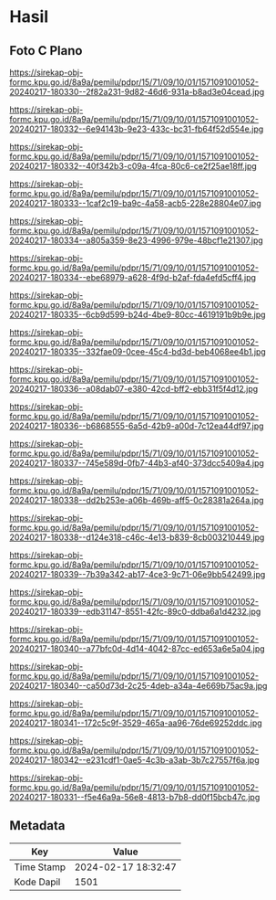 # Hasil

## Foto C Plano

https://sirekap-obj-formc.kpu.go.id/8a9a/pemilu/pdpr/15/71/09/10/01/1571091001052-20240217-180330--2f82a231-9d82-46d6-931a-b8ad3e04cead.jpg

https://sirekap-obj-formc.kpu.go.id/8a9a/pemilu/pdpr/15/71/09/10/01/1571091001052-20240217-180332--6e94143b-9e23-433c-bc31-fb64f52d554e.jpg

https://sirekap-obj-formc.kpu.go.id/8a9a/pemilu/pdpr/15/71/09/10/01/1571091001052-20240217-180332--40f342b3-c09a-4fca-80c6-ce2f25ae18ff.jpg

https://sirekap-obj-formc.kpu.go.id/8a9a/pemilu/pdpr/15/71/09/10/01/1571091001052-20240217-180333--1caf2c19-ba9c-4a58-acb5-228e28804e07.jpg

https://sirekap-obj-formc.kpu.go.id/8a9a/pemilu/pdpr/15/71/09/10/01/1571091001052-20240217-180334--a805a359-8e23-4996-979e-48bcf1e21307.jpg

https://sirekap-obj-formc.kpu.go.id/8a9a/pemilu/pdpr/15/71/09/10/01/1571091001052-20240217-180334--ebe68979-a628-4f9d-b2af-fda4efd5cff4.jpg

https://sirekap-obj-formc.kpu.go.id/8a9a/pemilu/pdpr/15/71/09/10/01/1571091001052-20240217-180335--6cb9d599-b24d-4be9-80cc-4619191b9b9e.jpg

https://sirekap-obj-formc.kpu.go.id/8a9a/pemilu/pdpr/15/71/09/10/01/1571091001052-20240217-180335--332fae09-0cee-45c4-bd3d-beb4068ee4b1.jpg

https://sirekap-obj-formc.kpu.go.id/8a9a/pemilu/pdpr/15/71/09/10/01/1571091001052-20240217-180336--a08dab07-e380-42cd-bff2-ebb31f5f4d12.jpg

https://sirekap-obj-formc.kpu.go.id/8a9a/pemilu/pdpr/15/71/09/10/01/1571091001052-20240217-180336--b6868555-6a5d-42b9-a00d-7c12ea44df97.jpg

https://sirekap-obj-formc.kpu.go.id/8a9a/pemilu/pdpr/15/71/09/10/01/1571091001052-20240217-180337--745e589d-0fb7-44b3-af40-373dcc5409a4.jpg

https://sirekap-obj-formc.kpu.go.id/8a9a/pemilu/pdpr/15/71/09/10/01/1571091001052-20240217-180338--dd2b253e-a06b-469b-aff5-0c28381a264a.jpg

https://sirekap-obj-formc.kpu.go.id/8a9a/pemilu/pdpr/15/71/09/10/01/1571091001052-20240217-180338--d124e318-c46c-4e13-b839-8cb003210449.jpg

https://sirekap-obj-formc.kpu.go.id/8a9a/pemilu/pdpr/15/71/09/10/01/1571091001052-20240217-180339--7b39a342-ab17-4ce3-9c71-06e9bb542499.jpg

https://sirekap-obj-formc.kpu.go.id/8a9a/pemilu/pdpr/15/71/09/10/01/1571091001052-20240217-180339--edb31147-8551-42fc-89c0-ddba6a1d4232.jpg

https://sirekap-obj-formc.kpu.go.id/8a9a/pemilu/pdpr/15/71/09/10/01/1571091001052-20240217-180340--a77bfc0d-4d14-4042-87cc-ed653a6e5a04.jpg

https://sirekap-obj-formc.kpu.go.id/8a9a/pemilu/pdpr/15/71/09/10/01/1571091001052-20240217-180340--ca50d73d-2c25-4deb-a34a-4e669b75ac9a.jpg

https://sirekap-obj-formc.kpu.go.id/8a9a/pemilu/pdpr/15/71/09/10/01/1571091001052-20240217-180341--172c5c9f-3529-465a-aa96-76de69252ddc.jpg

https://sirekap-obj-formc.kpu.go.id/8a9a/pemilu/pdpr/15/71/09/10/01/1571091001052-20240217-180342--e231cdf1-0ae5-4c3b-a3ab-3b7c27557f6a.jpg

https://sirekap-obj-formc.kpu.go.id/8a9a/pemilu/pdpr/15/71/09/10/01/1571091001052-20240217-180331--f5e46a9a-56e8-4813-b7b8-dd0f15bcb47c.jpg


## Metadata

| Key        | Value               |
| ---------- | ------------------- |
| Time Stamp | 2024-02-17 18:32:47 |
| Kode Dapil | 1501                |



